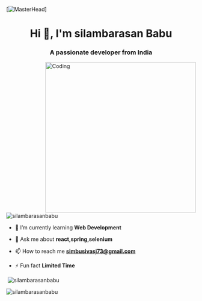 [![MasterHead](https://miro.medium.com/v2/resize:fit:2000/1*-ntL3Dsvc-dJ5cLGRtSuEw.gif)]
<h1 align="center">Hi 👋, I'm silambarasan Babu</h1>
<h3 align="center">A passionate developer from India</h3>
<img align="right" alt="Coding" width="400" src="https://camo.githubusercontent.com/cae12fddd9d6982901d82580bdf321d81fb299141098ca1c2d4891870827bf17/68747470733a2f2f6d69726f2e6d656469756d2e636f6d2f6d61782f313336302f302a37513379765349765f7430696f4a2d5a2e676966">

<p align="left"> <img src="https://komarev.com/ghpvc/?username=silambarasanbabu&label=Profile%20views&color=0e75b6&style=flat" alt="silambarasanbabu" /> </p>

- 🌱 I’m currently learning **Web Development**

- 💬 Ask me about **react,spring,selenium**

- 📫 How to reach me **simbusivasj73@gmail.com**

- ⚡ Fun fact **Limited Time**

</p>

<p>&nbsp;<img align="center" src="https://github-readme-stats.vercel.app/api?username=silambarasanbabu&show_icons=true&locale=en" alt="silambarasanbabu" /></p>

<p><img align="center" src="https://github-readme-streak-stats.herokuapp.com/?user=silambarasanbabu&" alt="silambarasanbabu" /></p>



